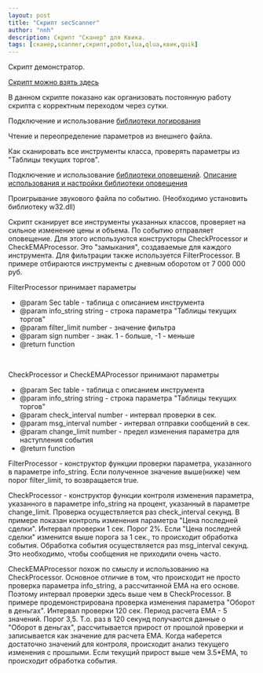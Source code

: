 ```yaml
---
layout: post
title: "Скрипт secScanner"
author: "nnh"
description: Cкрипт "Сканер" для Квика.
tags: [сканер,scanner,скрипт,робот,lua,qlua,квик,quik]
---
```


Скрипт демонстратор.

[Скрипт можно взять здесь](https://github.com/nick-nh/qlua/tree/master/secScanner)

В данном скрипте показано как организовать постоянную работу скрипта с корректным переходом через сутки.

Подключение и использование [библиотеки логирования](2021-06-07-logLib.md)

Чтение и переопределение параметров из внешнего файла.

Как сканировать все инструменты класса, проверять параметры из "Таблицы текущих торгов".

Подключение и использование [библиотеки оповещений](https://github.com/nick-nh/qlua/tree/master/telegramQuik). [Описание использования и настройки библиотеки оповещения](2021-03-14-teleMessage.md)

Проигрывание звукового файла по событию. (Необходимо установить библиотеку w32.dll)

Скрипт сканирует все инструменты указанных классов, проверяет на сильное изменение цены и объема. По событию отправляет оповещение.
Для этого используются конструкторы CheckProcessor и CheckEMAProcessor. Это "замыкания", создаваемые для каждого инструмента.
Для фильтрации также используется FilterProcessor. В примере отбираются инструменты с дневным оборотом от 7 000 000 руб.
<br>

FilterProcessor принимает параметры

- @param Sec table - таблица с описанием инструмента
- @param info_string string - строка параметра "Таблицы текущих торгов"
- @param filter_limit number - значение фильтра
- @param sign number - знак. 1 - больше, -1 - меньше
- @return function
<br>

CheckProcessor и CheckEMAProcessor принимают параметры

- @param Sec table - таблица с описанием инструмента
- @param info_string string - строка параметра "Таблицы текущих торгов"
- @param check_interval number - интервал проверки в сек.
- @param msg_interval number - интервал отправки сообщений в сек.
- @param change_limit number - предел изменения параметра для наступления события
- @return function


FilterProcessor - конструктор функции проверки параметра, указанного в параметре info_string. Если полученное значение выше(ниже) чем порог filter_limit, то возвращается true.
<br>

CheckProcessor - конструктор функции контроля изменения параметра, указанного в параметре info_string на процент, указанный в параметре change_limit.
Проверка осуществляется раз check_interval секунд. В примере показан контроль изменения параметра "Цена последней сделки". Интервал проверки 1 сек. Порог 2%.
Если "Цена последней сделки" изменится выше порога за 1 сек., то происходит обработка события.
Обработка события осуществляется раз msg_interval секунд. Это необходимо, чтобы сообщения не приходили очень часто.
<br>

CheckEMAProcessor похож по смыслу и использованию на CheckProcessor. Основное отличие в том, что происходит не просто проверка параметра info_string, а рассчитанной EMA на его основе.
Поэтому интервал проверки здесь выше чем в CheckProcessor. В примере продемонстрирована проверка изменения параметра "Оборот в деньгах". Интервал проверки 120 сек. Период расчета EMA - 5 значений. Порог 3,5.
Т.о. раз в 120 секунд получаются данные о "Оборот в деньгах", рассчитывается прирост от прошлой проверки и записывается как значение для расчета EMA. Когда наберется достаточно значений для контроля, происходит анализ текущего изменения с прошлыми. Если текущий прирост выше чем 3.5*EMA, то происходит обработка события.